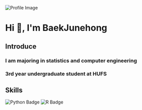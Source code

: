 <!-- 프로필 이미지와 소개 -->
![Profile Image](https://capsule-render.vercel.app/api?type=Waving&color=F7EFE9&height=150&section=header&text=Baek's%20GitHub&fontSize=50&fontAlign=25&fontAlignY=40)

# Hi 👋, I'm BaekJunehong

## Introduce
### I am majoring in statistics and computer engineering
### 3rd year undergraduate student at HUFS

<!-- 기술 스택 -->
## Skills
![Python Badge](https://img.shields.io/badge/Python-3776AB?style=flat&logo=Python&logoColor=#3776AB)
![R Badge](https://img.shields.io/badge/R-276DC3?style=flat&logo=R&logoColor=#276DC3)
<!-- 다른 기술 스택 뱃지들도 추가할 수 있습니다. -->

